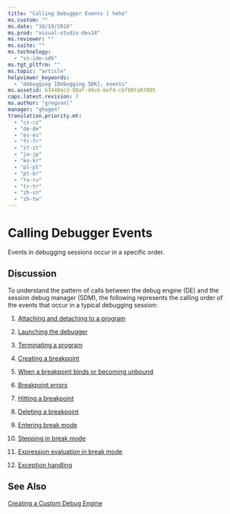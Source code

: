 ```yaml
---
title: "Calling Debugger Events | hehe"
ms.custom: ""
ms.date: "10/19/2016"
ms.prod: "visual-studio-dev14"
ms.reviewer: ""
ms.suite: ""
ms.technology: 
  - "vs-ide-sdk"
ms.tgt_pltfrm: ""
ms.topic: "article"
helpviewer_keywords: 
  - "debugging [Debugging SDK], events"
ms.assetid: b3440ac3-80af-40c6-bef4-cbf00fa67885
caps.latest.revision: 7
ms.author: "gregvanl"
manager: "ghogen"
translation.priority.mt: 
  - "cs-cz"
  - "de-de"
  - "es-es"
  - "fr-fr"
  - "it-it"
  - "ja-jp"
  - "ko-kr"
  - "pl-pl"
  - "pt-br"
  - "ru-ru"
  - "tr-tr"
  - "zh-cn"
  - "zh-tw"
---
```

# Calling Debugger Events
Events in debugging sessions occur in a specific order.  
  
## Discussion  
 To understand the pattern of calls between the debug engine (DE) and the session debug manager (SDM), the following represents the calling order of the events that occur in a typical debugging session:  
  
1.  [Attaching and detaching to a program](../extensibility-debugger/attaching-and-detaching-to-a-program.md)  
  
2.  [Launching the debugger](../extensibility-debugger/launching-the-debugger.md)  
  
3.  [Terminating a program](../extensibility-debugger/terminating-a-program.md)  
  
4.  [Creating a breakpoint](../extensibility-debugger/creating-a-breakpoint.md)  
  
5.  [When a breakpoint binds or becoming unbound](../extensibility-debugger/when-a-breakpoint-binds-or-becomes-unbound.md)  
  
6.  [Breakpoint errors](../extensibility-debugger/breakpoint-errors.md)  
  
7.  [Hitting a breakpoint](../extensibility-debugger/hitting-a-breakpoint.md)  
  
8.  [Deleting a breakpoint](../extensibility-debugger/deleting-a-breakpoint.md)  
  
9. [Entering break mode](../extensibility-debugger/entering-break-mode.md)  
  
10. [Stepping in break mode](../extensibility-debugger/stepping-in-break-mode.md)  
  
11. [Expression evaluation in break mode](../extensibility-debugger/expression-evaluation-in-break-mode.md)  
  
12. [Exception handling](../extensibility-debugger/exception-handling--visual-studio-sdk-.md)  
  
## See Also  
 [Creating a Custom Debug Engine](../extensibility-debugger/creating-a-custom-debug-engine.md)